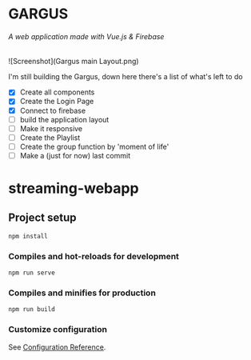 # GARGUS
###### A web application made with Vue.js & Firebase

![Screenshot](Gargus main Layout.png)

I'm still building the Gargus, down here there's a list of what's left to do

- [x] Create all components
- [x] Create the Login Page
- [x] Connect to firebase
- [ ] build the application layout
- [ ] Make it responsive
- [ ] Create the Playlist
- [ ] Create the group function by 'moment of life'
- [ ] Make a (just for now) last commit

# streaming-webapp

## Project setup
```
npm install
```

### Compiles and hot-reloads for development
```
npm run serve
```

### Compiles and minifies for production
```
npm run build
```

### Customize configuration
See [Configuration Reference](https://cli.vuejs.org/config/).
